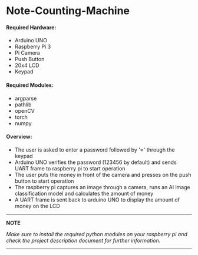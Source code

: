 # Note-Counting-Machine

#### Required Hardware:
- Arduino UNO
- Raspberry Pi 3
- Pi Camera
- Push Button
- 20x4 LCD
- Keypad

#### Required Modules:
- argparse
- pathlib
- openCV
- torch
- numpy

#### Overview:
- The user is asked to enter a password followed by '=' through the keypad
- Arduino UNO verifies the password (123456 by default) and sends UART frame to raspberry pi to start operation
- The user puts the money in front of the camera and presses on the push button to start operation
- The raspberry pi captures an image through a camera, runs an AI image classification model and calculates the amount of money
- A UART frame is sent back to arduino UNO to display the amount of money on the LCD

---
**NOTE**

<i>Make sure to install the required python modules on your raspberry pi and check the project description document for further information.<i/>

---
